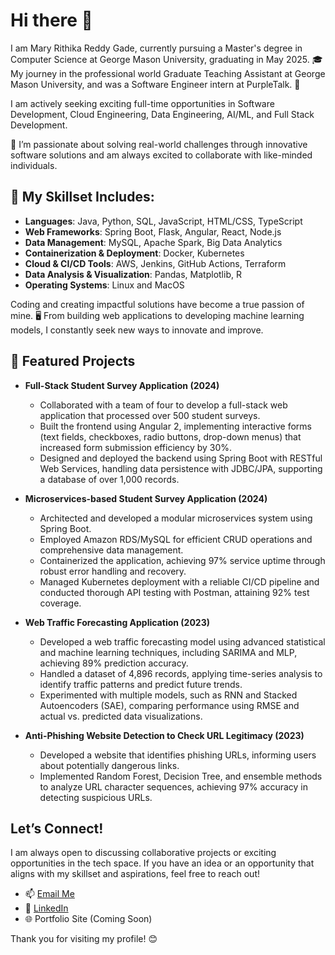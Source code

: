 # Hi there 👋
I am Mary Rithika Reddy Gade, currently pursuing a Master's degree in Computer Science at George Mason University, graduating in May 2025. 
🎓 My journey in the professional world Graduate Teaching Assistant at George Mason University, and was a Software Engineer intern at PurpleTalk. 💼

I am actively seeking exciting full-time opportunities in Software Development, Cloud Engineering, Data Engineering, AI/ML, and Full Stack Development. 

🚀 I’m passionate about solving real-world challenges through innovative software solutions and am always excited to collaborate with like-minded individuals.

## 🌟 My Skillset Includes:
- **Languages**: Java, Python, SQL, JavaScript, HTML/CSS, TypeScript
- **Web Frameworks**: Spring Boot, Flask, Angular, React, Node.js
- **Data Management**: MySQL, Apache Spark, Big Data Analytics
- **Containerization & Deployment**: Docker, Kubernetes
- **Cloud & CI/CD Tools**: AWS, Jenkins, GitHub Actions, Terraform
- **Data Analysis & Visualization**: Pandas, Matplotlib, R
- **Operating Systems**: Linux and MacOS


Coding and creating impactful solutions have become a true passion of mine.
🖥️ From building web applications to developing machine learning models, I constantly seek new ways to innovate and improve.



## 📌 Featured Projects
- **Full-Stack Student Survey Application (2024)**  
  - Collaborated with a team of four to develop a full-stack web application that processed over 500 student surveys.
  - Built the frontend using Angular 2, implementing interactive forms (text fields, checkboxes, radio buttons, drop-down menus) that increased form submission efficiency by 30%.
  - Designed and deployed the backend using Spring Boot with RESTful Web Services, handling data persistence with JDBC/JPA, supporting a database of over 1,000 records.

- **Microservices-based Student Survey Application (2024)**  
  - Architected and developed a modular microservices system using Spring Boot.
  - Employed Amazon RDS/MySQL for efficient CRUD operations and comprehensive data management.
  - Containerized the application, achieving 97% service uptime through robust error handling and recovery.
  - Managed Kubernetes deployment with a reliable CI/CD pipeline and conducted thorough API testing with Postman, attaining 92% test coverage.

- **Web Traffic Forecasting Application (2023)**  
  - Developed a web traffic forecasting model using advanced statistical and machine learning techniques, including SARIMA and MLP, achieving 89% prediction accuracy.
  - Handled a dataset of 4,896 records, applying time-series analysis to identify traffic patterns and predict future trends.
  - Experimented with multiple models, such as RNN and Stacked Autoencoders (SAE), comparing performance using RMSE and actual vs. predicted data visualizations.

- **Anti-Phishing Website Detection to Check URL Legitimacy (2023)**  
  - Developed a website that identifies phishing URLs, informing users about potentially dangerous links.
  - Implemented Random Forest, Decision Tree, and ensemble methods to analyze URL character sequences, achieving 97% accuracy in detecting suspicious URLs.

## Let’s Connect!
I am always open to discussing collaborative projects or exciting opportunities in the tech space. If you have an idea or an opportunity that aligns with my skillset and aspirations, feel free to reach out!

- 📫 [Email Me](mailto:gaderithikareddy@gmail.com)
- 🔗 [LinkedIn](https://linkedin.com/in/mary-rithika-reddy-gade-a74761191)
- 🌐 Portfolio Site (Coming Soon)

Thank you for visiting my profile! 😊

